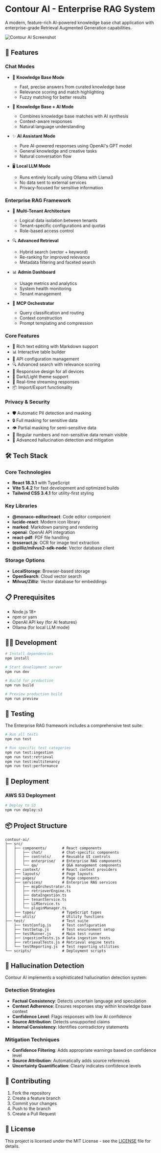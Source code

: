 # Contour AI - Enterprise RAG System

A modern, feature-rich AI-powered knowledge base chat application with enterprise-grade Retrieval Augmented Generation capabilities.

![Contour AI Screenshot](https://images.unsplash.com/photo-1531403009284-440f080d1e12?auto=format&fit=crop&q=80&w=1000)

## 🚀 Features

### Chat Modes
- 💬 **Knowledge Base Mode**
  - Fast, precise answers from curated knowledge base
  - Relevance scoring and match highlighting
  - Fuzzy matching for better results
  
- 🧠 **Knowledge Base + AI Mode**
  - Combines knowledge base matches with AI synthesis
  - Context-aware responses
  - Natural language understanding
  
- ✨ **AI Assistant Mode**
  - Pure AI-powered responses using OpenAI's GPT model
  - General knowledge and creative tasks
  - Natural conversation flow

- 🖥️ **Local LLM Mode**
  - Runs entirely locally using Ollama with Llama3
  - No data sent to external services
  - Privacy-focused for sensitive information

### Enterprise RAG Framework
- 🏢 **Multi-Tenant Architecture**
  - Logical data isolation between tenants
  - Tenant-specific configurations and quotas
  - Role-based access control

- 🔍 **Advanced Retrieval**
  - Hybrid search (vector + keyword)
  - Re-ranking for improved relevance
  - Metadata filtering and faceted search

- 📊 **Admin Dashboard**
  - Usage metrics and analytics
  - System health monitoring
  - Tenant management

- 🔄 **MCP Orchestrator**
  - Query classification and routing
  - Context construction
  - Prompt templating and compression

### Core Features
- 📝 Rich text editing with Markdown support
- 📊 Interactive table builder
- 🔌 API configuration management
- 🔍 Advanced search with relevance scoring
- 📱 Responsive design for all devices
- 🌙 Dark/Light theme support
- 🔄 Real-time streaming responses
- 📦 Import/Export functionality

### Privacy & Security
- 🛡️ Automatic PII detection and masking
- 🔒 Full masking for sensitive data
- 👁️ Partial masking for semi-sensitive data
- 🔐 Regular numbers and non-sensitive data remain visible
- 🧠 Advanced hallucination detection and mitigation

## 🛠️ Tech Stack

### Core Technologies
- **React 18.3.1** with TypeScript
- **Vite 5.4.2** for fast development and optimized builds
- **Tailwind CSS 3.4.1** for utility-first styling

### Key Libraries
- **@monaco-editor/react**: Code editor component
- **lucide-react**: Modern icon library
- **marked**: Markdown parsing and rendering
- **openai**: OpenAI API integration
- **react-pdf**: PDF file handling
- **tesseract.js**: OCR for image text extraction
- **@zilliz/milvus2-sdk-node**: Vector database client

### Storage Options
- **LocalStorage**: Browser-based storage
- **OpenSearch**: Cloud vector search
- **Milvus/Zilliz**: Vector database for embeddings

## 📋 Prerequisites 

- Node.js 18+
- npm or yarn
- OpenAI API key (for AI features)
- Ollama (for local LLM mode)

## 🏃‍♂️ Development

```bash
# Install dependencies
npm install

# Start development server
npm run dev

# Build for production
npm run build

# Preview production build
npm run preview
```

## 🧪 Testing

The Enterprise RAG framework includes a comprehensive test suite:

```bash
# Run all tests
npm run test

# Run specific test categories
npm run test:ingestion
npm run test:retrieval
npm run test:multitenancy
npm run test:performance
```

## 🚀 Deployment

### AWS S3 Deployment

```bash
# Deploy to S3
npm run deploy:s3
```

## 📦 Project Structure

```
contour-ai/
├── src/
│   ├── components/       # React components
│   │   ├── chat/         # Chat-specific components
│   │   ├── controls/     # Reusable UI controls
│   │   ├── enterprise/   # Enterprise RAG components
│   │   └── qa/           # Q&A management components
│   ├── context/          # React context providers
│   ├── layouts/          # Page layouts
│   ├── pages/            # Page components
│   ├── services/         # Enterprise RAG services
│   │   ├── mcpOrchestrator.ts
│   │   ├── retrieverEngine.ts
│   │   ├── dataIngestion.ts
│   │   ├── tenantService.ts
│   │   ├── LLMService.ts
│   │   └── pluginManager.ts
│   ├── types/            # TypeScript types
│   └── utils/            # Utility functions
├── test/                 # Test suite
│   ├── testConfig.js     # Test configuration
│   ├── testSetup.js      # Test environment setup
│   ├── testRunner.js     # Main test runner
│   ├── ingestionTests.js # Data ingestion tests
│   ├── retrievalTests.js # Retrieval engine tests
│   └── testReporting.js  # Test reporting utilities
└── scripts/              # Deployment scripts
```

## 🧠 Hallucination Detection

Contour AI implements a sophisticated hallucination detection system:

### Detection Strategies
- **Factual Consistency**: Detects uncertain language and speculation
- **Context Adherence**: Ensures responses stay within knowledge base context
- **Confidence Level**: Flags responses with low AI confidence
- **Source Attribution**: Detects unsupported claims
- **Internal Consistency**: Identifies contradictory statements

### Mitigation Techniques
- **Confidence Filtering**: Adds appropriate warnings based on confidence level
- **Source Attribution**: Automatically adds source references
- **Uncertainty Quantification**: Clearly indicates confidence levels

## 🤝 Contributing

1. Fork the repository
2. Create a feature branch
3. Commit your changes
4. Push to the branch
5. Create a Pull Request

## 📄 License

This project is licensed under the MIT License - see the [LICENSE](LICENSE) file for details.